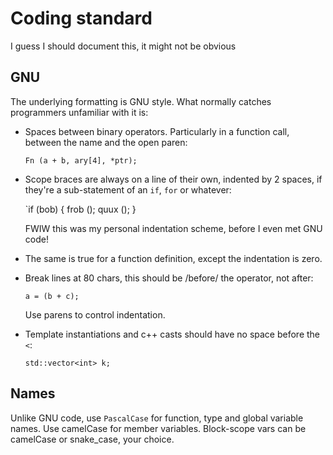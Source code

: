 # Coding standard

I guess I should document this, it might not be obvious

## GNU

The underlying formatting is GNU style.  What normally catches programmers unfamiliar with it is:

* Spaces between binary operators.  Particularly in a function call,
  between the name and the open paren:

  `Fn (a + b, ary[4], *ptr);`

* Scope braces are always on a line of their own, indented by 2
  spaces, if they're a sub-statement of an `if`, `for` or whatever:

  `if (bob)
     {
       frob ();
       quux ();
     }

  FWIW this was my personal indentation scheme, before I even met GNU code!

* The same is true for a function definition, except the indentation is zero.

* Break lines at 80 chars, this should be /before/ the operator, not after:

  `a = (b
        + c);`

  Use parens to control indentation.

* Template instantiations and c++ casts should have no space before the `<`:

  `std::vector<int> k;`

## Names

Unlike GNU code, use `PascalCase` for function, type and global
variable names.  Use camelCase for member variables.  Block-scope vars
can be camelCase or snake_case, your choice.